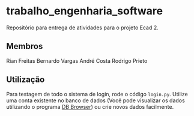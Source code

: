 # trabalho_engenharia_software
Repositório para entrega de atividades para o projeto Ecad 2. 

## Membros
Rian Freitas
Bernardo Vargas
André Costa
Rodrigo Prieto

## Utilização
Para testagem de todo o sistema de login, rode o código `login.py`. Utilize uma conta existente no banco de dados (Você pode visualizar os dados utilizando o programa [DB Browser](https://sqlitebrowser.org/)) ou crie novos dados facilmente.

